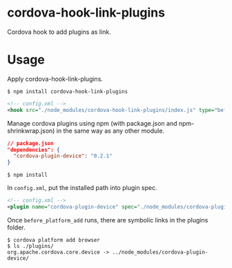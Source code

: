 # cordova-hook-link-plugins
Cordova hook to add plugins as link.

# Usage

Apply cordova-hook-link-plugins.

```shell
$ npm install cordova-hook-link-plugins
```

```xml
<!-- config.xml -->
<hook src="./node_modules/cordova-hook-link-plugins/index.js" type="before_platform_add" />
```

Manage cordova plugins using npm (with package.json and npm-shrinkwrap.json) in the same way as any other module.

```json
// package.json
"dependencies": {
  "cordova-plugin-device": "0.2.1"
}
```

```shell
$ npm install
```

In `config.xml`, put the installed path into plugin spec.

```xml
<!-- config.xml -->
<plugin name="cordova-plugin-device" spec="./node_modules/cordova-plugin-device" />
```

Once `before_platform_add` runs, there are symbolic links in the plugins folder.

```shell
$ cordova platform add browser
$ ls ./plugins/
org.apache.cordova.core.device -> ../node_modules/cordova-plugin-device/
```

